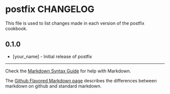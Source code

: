 # postfix CHANGELOG

This file is used to list changes made in each version of the postfix cookbook.

## 0.1.0
- [your_name] - Initial release of postfix

- - -
Check the [Markdown Syntax Guide](http://daringfireball.net/projects/markdown/syntax) for help with Markdown.

The [Github Flavored Markdown page](http://github.github.com/github-flavored-markdown/) describes the differences between markdown on github and standard markdown.
